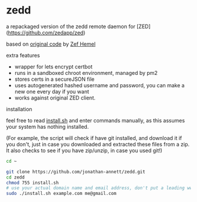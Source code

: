 # zedd

a repackaged version of the zedd remote daemon for [ZED] (https://github.com/zedapp/zed)

based on [original code](https://github.com/zedapp/zed/tree/master/zedd) by [Zef Hemel](https://github.com/zedapp/zed/commits?author=zefhemel)

extra features

  - wrapper for lets encrypt certbot
  - runs in a sandboxed chroot environment, managed by pm2
  - stores certs in a secureJSON file
  - uses autogenerated hashed username and password, you can make a new one every day if you want
  - works against original ZED client.
 

installation

feel free to read [install.sh](https://github.com/jonathan-annett/zedd/blob/115e3e6f3cb0021fe80331dce466c08b764f5cf3/install.sh#L1)
and enter commands manually, as this assumes your system has nothing installed.

(For example, the script will check if have git installed, and download it if you don't, just in case you downloaded and extracted these files from a zip. It also checks to see if you have zip/unzip, in case you used git!)

```bash
cd ~

git clone https://github.com/jonathan-annett/zedd.git
cd zedd
chmod 755 install.sh
# use your actual domain name and email address, don't put a leading www.
sudo ./install.sh example.com me@gmail.com 
```
